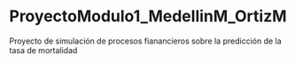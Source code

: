 # ProyectoModulo1_MedellinM_OrtizM
Proyecto de simulación de procesos fianancieros sobre la predicción de la tasa de mortalidad
